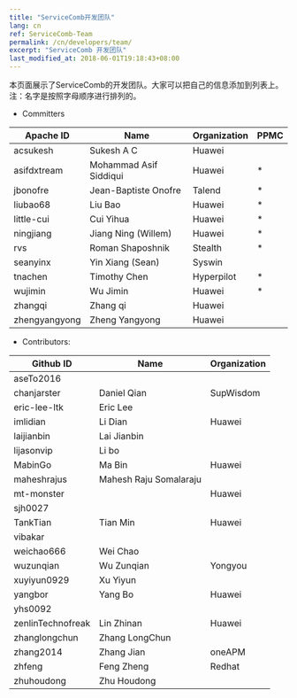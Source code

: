 ```yaml
---
title: "ServiceComb开发团队"
lang: cn
ref: ServiceComb-Team
permalink: /cn/developers/team/
excerpt: "ServiceComb 开发团队"
last_modified_at: 2018-06-01T19:18:43+08:00
---
```


本页面展示了ServiceComb的开发团队。大家可以把自己的信息添加到列表上。注：名字是按照字母顺序进行排列的。

* Committers

| Apache ID     |         Name            |  Organization | PPMC |
| ------------- | ----------------------- | ------------- | ---- |
| acsukesh      |  Sukesh A C             |  Huawei       |      |
| asifdxtream   |  Mohammad Asif Siddiqui |  Huawei       |  *   |
| jbonofre      |  Jean-Baptiste Onofre   |  Talend       |  *   |
| liubao68      |  Liu Bao                |  Huawei       |  *   |
| little-cui    |  Cui Yihua              |  Huawei       |  *   |
| ningjiang     |  Jiang Ning (Willem)    |  Huawei       |  *   |
| rvs           |  Roman Shaposhnik       |  Stealth      |  *   |
| seanyinx      |  Yin Xiang (Sean)       |  Syswin       |      |
| tnachen       |  Timothy Chen           |  Hyperpilot   |  *   |
| wujimin       |  Wu Jimin               |  Huawei       |  *   |
| zhangqi       |  Zhang qi               |  Huawei       |      |
| zhengyangyong |  Zheng Yangyong         |  Huawei       |      |


* Contributors:

| Github ID         | Name                   | Organization |
| ----------------- | ---------------------- | ------------ |
| aseTo2016         |                        |              |
| chanjarster       | Daniel Qian            | SupWisdom    |
| eric-lee-ltk      | Eric Lee               |              |
| imlidian          | Li Dian                | Huawei       |
| laijianbin        | Lai Jianbin            |              |
| lijasonvip        | Li bo                  |              |
| MabinGo           | Ma Bin                 | Huawei       |
| maheshrajus       | Mahesh Raju Somalaraju |              |
| mt-monster        |                        | Huawei       |
| sjh0027           |                        |              |
| TankTian          | Tian Min               | Huawei       |
| vibakar           |                        |              |
| weichao666        | Wei Chao               |              |
| wuzunqian         | Wu Zunqian             | Yongyou      |
| xuyiyun0929       | Xu Yiyun               |              |
| yangbor           | Yang Bo                | Huawei       |
| yhs0092           |                        |              |
| zenlinTechnofreak | Lin Zhinan             | Huawei       |
| zhanglongchun     | Zhang LongChun         |              |
| zhang2014         | Zhang Jian             | oneAPM       |
| zhfeng            | Feng Zheng             | Redhat       |
| zhuhoudong        | Zhu Houdong            |              |
